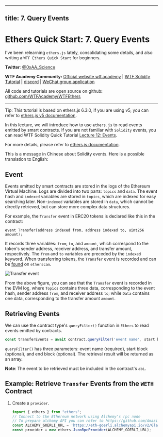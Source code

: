 
---
title: 7. Query Events
---

# Ethers Quick Start: 7. Query Events

I've been relearning `ethers.js` lately, consolidating some details, and also writing a `WTF Ethers Quick Start` for beginners.

**Twitter**: [@0xAA_Science](https://twitter.com/0xAA_Science)

**WTF Academy Community:** [Official website wtf.academy](https://wtf.academy) | [WTF Solidity Tutorial](https://github.com/AmazingAng/WTF-Solidity) | [discord](https://discord.gg/5akcruXrsk) | [WeChat group application](https://docs.google.com/forms/d/e/1FAIpQLSe4KGT8Sh6sJ7hedQRuIYirOoZK_85miz3dw7vA1-YjodgJ-A/viewform?usp=sf_link)

All code and tutorials are open source on github: [github.com/WTFAcademy/WTFEthers](https://github.com/WTFAcademy/WTF-Ethers)

-----

Tip: This tutorial is based on ethers.js 6.3.0, if you are using v5, you can refer to [ethers.js v5 documentation](https://docs.ethers.io/v5/).

In this lecture, we will introduce how to use `ethers.js` to read events emitted by smart contracts. If you are not familiar with `Solidity` events, you can read WTF Solidity Quick Tutorial [Lecture 12: Events](https://github.com/AmazingAng/WTFSolidity/blob/main/12_Event/readme.md).

For more details, please refer to [ethers.js documentation](https://docs.ethers.org/v6/api/contract/#ContractEvent).

This is a message in Chinese about Solidity events. Here is a possible translation to English:

## Event

Events emitted by smart contracts are stored in the logs of the Ethereum Virtual Machine. Logs are divided into two parts: `topics` and `data`. The event hash and `indexed` variables are stored in `topics`, which are indexed for easy searching later. Non-`indexed` variables are stored in `data`, which cannot be directly retrieved, but can store more complex data structures.

For example, the `Transfer` event in ERC20 tokens is declared like this in the contract:

```solidity
event Transfer(address indexed from, address indexed to, uint256 amount);
```

It records three variables: `from`, `to`, and `amount`, which correspond to the token's sender address, receiver address, and transfer amount, respectively. The `from` and `to` variables are preceded by the `indexed` keyword. When transferring tokens, the `Transfer` event is recorded and can be [found](https://rinkeby.etherscan.io/tx/0x8cf87215b23055896d93004112bbd8ab754f081b4491cb48c37592ca8f8a36c7) on `etherscan`.

![Transfer event](img/7-1.png)

From the above figure, you can see that the `Transfer` event is recorded in the EVM log, where `Topics` contains three data, corresponding to the event hash, sender address `from`, and receiver address `to`; while `Data` contains one data, corresponding to the transfer amount `amount`.

## Retrieving Events

We can use the contract type's `queryFilter()` function in `Ethers` to read events emitted by contracts.

```js
const transferEvents = await contract.queryFilter('event name', start block, end block)
```

`queryFilter()` has three parameters: event name (required), start block (optional), and end block (optional). The retrieval result will be returned as an array.

**Note**: The event to be retrieved must be included in the contract's `abi`.

## Example: Retrieve `Transfer` Events from the `WETH` Contract

1. Create a `provider`.
    ```js
    import { ethers } from "ethers";
    // Connect to the Ethereum network using Alchemy's rpc node
    // To prepare alchemy API you can refer to https://github.com/AmazingAng/WTFSolidity/blob/main/Topics/Tools/TOOL04_Alchemy/readme.md 
    const ALCHEMY_GOERLI_URL = 'https://eth-goerli.alchemyapi.io/v2/GlaeWuylnNM3uuOo-SAwJxuwTdqHaY5l';
    const provider = new ethers.JsonRpcProvider(ALCHEMY_GOERLI_URL);
    ```
